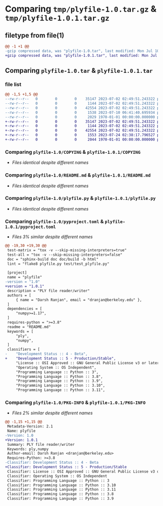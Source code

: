 # Comparing `tmp/plyfile-1.0.tar.gz` & `tmp/plyfile-1.0.1.tar.gz`

## filetype from file(1)

```diff
@@ -1 +1 @@
-gzip compressed data, was "plyfile-1.0.tar", last modified: Mon Jul 10 06:45:14 2023, max compression
+gzip compressed data, was "plyfile-1.0.1.tar", last modified: Mon Jul 24 02:43:06 2023, max compression
```

## Comparing `plyfile-1.0.tar` & `plyfile-1.0.1.tar`

### file list

```diff
@@ -1,5 +1,5 @@
--rw-r--r--   0        0        0    35147 2023-07-02 02:49:51.243322 plyfile-1.0/COPYING
--rw-r--r--   0        0        0     1144 2023-07-02 02:49:51.243322 plyfile-1.0/README.md
--rw-r--r--   0        0        0    42554 2023-07-02 02:49:51.243322 plyfile-1.0/plyfile.py
--rw-r--r--   0        0        0     1538 2023-07-10 06:41:40.695934 plyfile-1.0/pyproject.toml
--rw-r--r--   0        0        0     2029 1970-01-01 00:00:00.000000 plyfile-1.0/PKG-INFO
+-rw-r--r--   0        0        0    35147 2023-07-02 02:49:51.243322 plyfile-1.0.1/COPYING
+-rw-r--r--   0        0        0     1144 2023-07-02 02:49:51.243322 plyfile-1.0.1/README.md
+-rw-r--r--   0        0        0    42554 2023-07-02 02:49:51.243322 plyfile-1.0.1/plyfile.py
+-rw-r--r--   0        0        0     1553 2023-07-24 02:38:17.796527 plyfile-1.0.1/pyproject.toml
+-rw-r--r--   0        0        0     2044 1970-01-01 00:00:00.000000 plyfile-1.0.1/PKG-INFO
```

### Comparing `plyfile-1.0/COPYING` & `plyfile-1.0.1/COPYING`

 * *Files identical despite different names*

### Comparing `plyfile-1.0/README.md` & `plyfile-1.0.1/README.md`

 * *Files identical despite different names*

### Comparing `plyfile-1.0/plyfile.py` & `plyfile-1.0.1/plyfile.py`

 * *Files identical despite different names*

### Comparing `plyfile-1.0/pyproject.toml` & `plyfile-1.0.1/pyproject.toml`

 * *Files 3% similar despite different names*

```diff
@@ -19,30 +19,30 @@
 test-matrix = "tox -v --skip-missing-interpreters=true"
 test-all = "tox -v --skip-missing-interpreters=false"
 doc = "sphinx-build doc doc/build -b html"
 lint = "flake8 plyfile.py test/test_plyfile.py"
 
 [project]
 name = "plyfile"
-version = "1.0"
+version = "1.0.1"
 description = "PLY file reader/writer"
 authors = [
     { name = "Darsh Ranjan", email = "dranjan@berkeley.edu" },
 ]
 dependencies = [
     "numpy>=1.17",
 ]
 requires-python = ">=3.8"
 readme = "README.md"
 keywords = [
     "ply",
     "numpy",
 ]
 classifiers = [
-    "Development Status :: 4 - Beta",
+    "Development Status :: 5 - Production/Stable",
     "License :: OSI Approved :: GNU General Public License v3 or later (GPLv3+)",
     "Operating System :: OS Independent",
     "Programming Language :: Python :: 3",
     "Programming Language :: Python :: 3.8",
     "Programming Language :: Python :: 3.9",
     "Programming Language :: Python :: 3.10",
     "Programming Language :: Python :: 3.11",
```

### Comparing `plyfile-1.0/PKG-INFO` & `plyfile-1.0.1/PKG-INFO`

 * *Files 2% similar despite different names*

```diff
@@ -1,15 +1,15 @@
 Metadata-Version: 2.1
 Name: plyfile
-Version: 1.0
+Version: 1.0.1
 Summary: PLY file reader/writer
 Keywords: ply,numpy
 Author-email: Darsh Ranjan <dranjan@berkeley.edu>
 Requires-Python: >=3.8
-Classifier: Development Status :: 4 - Beta
+Classifier: Development Status :: 5 - Production/Stable
 Classifier: License :: OSI Approved :: GNU General Public License v3 or later (GPLv3+)
 Classifier: Operating System :: OS Independent
 Classifier: Programming Language :: Python :: 3
 Classifier: Programming Language :: Python :: 3.10
 Classifier: Programming Language :: Python :: 3.11
 Classifier: Programming Language :: Python :: 3.8
 Classifier: Programming Language :: Python :: 3.9
```


